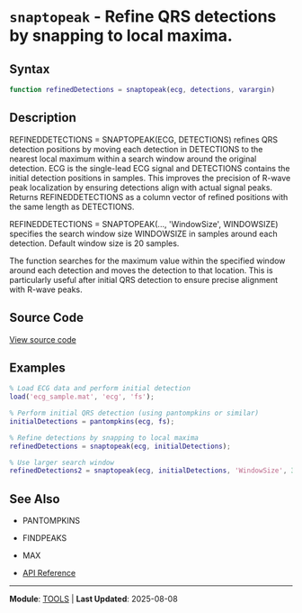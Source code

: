 # `snaptopeak` - Refine QRS detections by snapping to local maxima.

## Syntax

```matlab
function refinedDetections = snaptopeak(ecg, detections, varargin)
```

## Description

REFINEDDETECTIONS = SNAPTOPEAK(ECG, DETECTIONS) refines QRS detection positions by moving each detection in DETECTIONS to the nearest local maximum within a search window around the original detection. ECG is the single-lead ECG signal and DETECTIONS contains the initial detection positions in samples. This improves the precision of R-wave peak localization by ensuring detections align with actual signal peaks. Returns REFINEDDETECTIONS as a column vector of refined positions with the same length as DETECTIONS.

REFINEDDETECTIONS = SNAPTOPEAK(..., 'WindowSize', WINDOWSIZE) specifies the search window size WINDOWSIZE in samples around each detection. Default window size is 20 samples.

The function searches for the maximum value within the specified window around each detection and moves the detection to that location. This is particularly useful after initial QRS detection to ensure precise alignment with R-wave peaks.

## Source Code

[View source code](../../../src/tools/snaptopeak.m)

## Examples

```matlab
% Load ECG data and perform initial detection
load('ecg_sample.mat', 'ecg', 'fs');

% Perform initial QRS detection (using pantompkins or similar)
initialDetections = pantompkins(ecg, fs);

% Refine detections by snapping to local maxima
refinedDetections = snaptopeak(ecg, initialDetections);

% Use larger search window
refinedDetections2 = snaptopeak(ecg, initialDetections, 'WindowSize', 30);
```

## See Also

- PANTOMPKINS
- FINDPEAKS
- MAX

- [API Reference](../README.md)

---

**Module**: [TOOLS](README.md) | **Last Updated**: 2025-08-08
